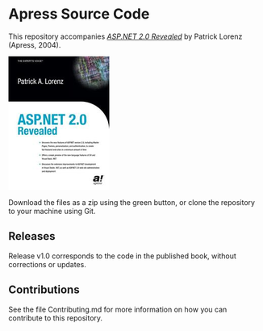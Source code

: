 # Apress Source Code

This repository accompanies [*ASP.NET 2.0 Revealed*](http://www.apress.com/9781590593370) by Patrick Lorenz (Apress, 2004).

![Cover image](9781590593370.jpg)

Download the files as a zip using the green button, or clone the repository to your machine using Git.

## Releases

Release v1.0 corresponds to the code in the published book, without corrections or updates.

## Contributions

See the file Contributing.md for more information on how you can contribute to this repository.
